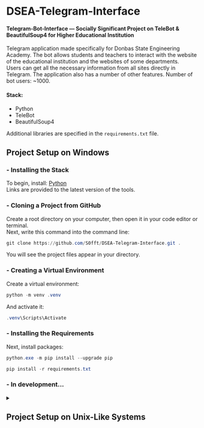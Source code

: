 # DSEA-Telegram-Interface
#### Telegram-Bot-Interface — Socially Significant Project on TeleBot & BeautifulSoup4 for Higher Educational Institution

Telegram application made specifically for Donbas State Engineering Academy. The bot allows students and teachers to interact with the website of the educational institution and the websites of some departments. 
<br> Users can get all the necessary information from all sites directly in Telegram. The application also has a number of other features. Number of bot users: ~1000.

#### Stack:
 - Python
 - TeleBot
 - BeautifulSoup4

Additional libraries are specified in the `requirements.txt` file.

## Project Setup on Windows

### - Installing the Stack
To begin, install: [Python](https://www.python.org/downloads/)
<br>
Links are provided to the latest version of the tools.

### - Cloning a Project from GitHub
Create a root directory on your computer, then open it in your code editor or terminal.
<br>
Next, write this command into the command line:
```powershell
git clone https://github.com/S0fft/DSEA-Telegram-Interface.git .
```
You will see the project files appear in your directory.

### - Creating a Virtual Environment
Create a virtual environment:
```powershell
python -m venv .venv
```

And activate it:
```powershell
.venv\Scripts\Activate
```

### - Installing the Requirements
Next, install packages:
```powershell
python.exe -m pip install --upgrade pip
```
```powershell
pip install -r requirements.txt
```

### - In development...

<details>
<summary><h2> Project Setup on Unix-Like Systems </h2></summary>
These commands do the same thing as described above but only on Unix systems:
<br>

### - Installing the Stack
Install: [Python](https://www.python.org/downloads/)
<br>
Link are provided to the latest version of the tools.

### - Cloning a Project from GitHub
Create a root directory on your computer, then open it in your code editor or terminal.
<br>
Next, write this command into the command line:
```powershell
git clone https://github.com/S0fft/DSEA-Telegram-Interface.git .
```
You will see the project files appear in your directory.

### - Creating a Virtual Environment
```bash
python3 -m venv ./venv
```

```bash
source ./venv/bin/activate
```

### - Installing the Requirements
```bash
python3 -m pip install --upgrade pip
```
```bash
pip install -r requirements.txt
```

### - In development...
